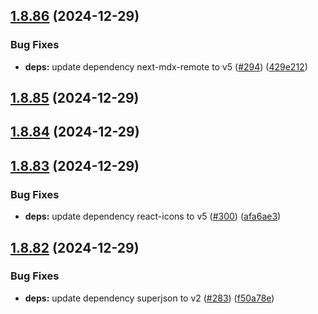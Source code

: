 ## [1.8.86](https://github.com/dds/bosabosa.org/compare/v1.8.85...v1.8.86) (2024-12-29)


### Bug Fixes

* **deps:** update dependency next-mdx-remote to v5 ([#294](https://github.com/dds/bosabosa.org/issues/294)) ([429e212](https://github.com/dds/bosabosa.org/commit/429e2122f1a99d4c875641ae52d3dc3f7a393433))



## [1.8.85](https://github.com/dds/bosabosa.org/compare/v1.8.84...v1.8.85) (2024-12-29)



## [1.8.84](https://github.com/dds/bosabosa.org/compare/v1.8.83...v1.8.84) (2024-12-29)



## [1.8.83](https://github.com/dds/bosabosa.org/compare/v1.8.82...v1.8.83) (2024-12-29)


### Bug Fixes

* **deps:** update dependency react-icons to v5 ([#300](https://github.com/dds/bosabosa.org/issues/300)) ([afa6ae3](https://github.com/dds/bosabosa.org/commit/afa6ae3c6877a98c15c175d8d2fad32e4c6b15fd))



## [1.8.82](https://github.com/dds/bosabosa.org/compare/v1.8.81...v1.8.82) (2024-12-29)


### Bug Fixes

* **deps:** update dependency superjson to v2 ([#283](https://github.com/dds/bosabosa.org/issues/283)) ([f50a78e](https://github.com/dds/bosabosa.org/commit/f50a78e4e4e2b32763c7e75cf6e13911625b46a5))



